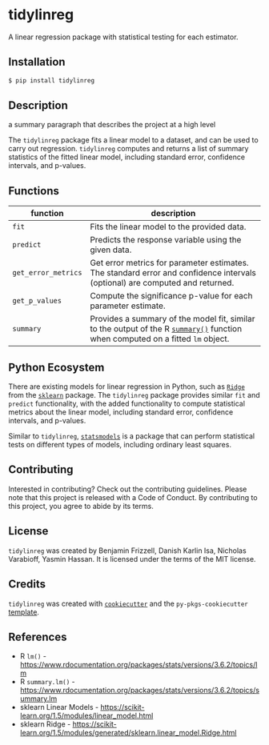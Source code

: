 # tidylinreg

A linear regression package with statistical testing for each estimator.

## Installation

```bash
$ pip install tidylinreg
```

## Description

a summary paragraph that describes the project at a high level

The `tidylinreg` package fits a linear model to a dataset, and can be used to carry out regression. `tidylinreg` computes and returns a list of summary statistics of the fitted linear model, including standard error, confidence intervals, and p-values.

## Functions

| function | description |
| -------- | ----------- |
| `fit` | Fits the linear model to the provided data. |
| `predict` | Predicts the response variable using the given data. |
| `get_error_metrics` | Get error metrics for parameter estimates. The standard error and confidence intervals (optional) are computed and returned. |
| `get_p_values` | Compute the significance p-value for each parameter estimate. |
| `summary` | Provides a summary of the model fit, similar to the output of the R [`summary()`](https://www.rdocumentation.org/packages/stats/versions/3.6.2/topics/summary.lm) function when computed on a fitted `lm` object. |

## Python Ecosystem

There are existing models for linear regression in Python, such as [`Ridge`](https://scikit-learn.org/1.5/modules/generated/sklearn.linear_model.Ridge.html) from the [`sklearn`](https://scikit-learn.org/1.5/index.html) package. The `tidylinreg` package provides similar `fit` and `predict` functionality, with the added functionality to compute statistical metrics about the linear model, including standard error, confidence intervals, and p-values.

Similar to `tidylinreg`, [`statsmodels`](https://www.statsmodels.org/stable/index.html) is a package that can perform statistical tests on different types of models, including ordinary least squares.

## Contributing

Interested in contributing? Check out the contributing guidelines. Please note that this project is released with a Code of Conduct. By contributing to this project, you agree to abide by its terms.

## License

`tidylinreg` was created by Benjamin Frizzell, Danish Karlin Isa, Nicholas Varabioff, Yasmin Hassan. It is licensed under the terms of the MIT license.

## Credits

`tidylinreg` was created with [`cookiecutter`](https://cookiecutter.readthedocs.io/en/latest/) and the `py-pkgs-cookiecutter` [template](https://github.com/py-pkgs/py-pkgs-cookiecutter).

## References

- R `lm()` - https://www.rdocumentation.org/packages/stats/versions/3.6.2/topics/lm
- R `summary.lm()` - https://www.rdocumentation.org/packages/stats/versions/3.6.2/topics/summary.lm
- sklearn Linear Models - https://scikit-learn.org/1.5/modules/linear_model.html
- sklearn Ridge - https://scikit-learn.org/1.5/modules/generated/sklearn.linear_model.Ridge.html
